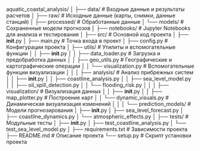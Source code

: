 aquatic_coastal_analysis/
│
├── data/                     # Входные данные и результаты расчетов
│   ├── raw/                  # Исходные данные (карты, снимки, данные станций)
│   ├── processed/            # Обработанные данные
│   └── models/               # Сохраненные модели прогнозов
│
├── notebooks/                # Jupyter Notebooks для анализа и тестирования
│
├── src/                      # Основной код проекта
│   ├── __init__.py
│   ├── main.py               # Точка входа в проект
│   ├── config.py             # Конфигурации проекта
│   ├── utils/                # Утилиты и вспомогательные функции
│   │   ├── __init__.py
│   │   ├── data_loader.py    # Загрузка и предобработка данных
│   │   ├── geo_utils.py      # Географические и картографические операции
│   │   └── visualization.py  # Вспомогательные функции визуализации
│   │
│   ├── analysis/     # Анализ прибрежных систем
│   │   ├── __init__.py
│   │   ├── coastline_analysis.py
│   │   ├── sea_level_model.py
│   │   ├── oil_spill_detection.py
│   │   └── flooding_risk.py
│   │
│   ├── visualization/        # Визуализация данных
│   │   ├── __init__.py
│   │   ├── map_plotter.py    # Построение карт
│   │   └── dynamic_visuals.py # Динамическая визуализация изменений
│   │
│   └── prediction_models/    # Модели прогнозирования
│       ├── __init__.py
│       ├── sea_level_forecast.py
│       ├── coastline_dynamics.py
│       └── atmospheric_effects.py
│
├── tests/                    # Модульные тесты
│   ├── __init__.py
│   ├── test_coastline_analysis.py
│   └── test_sea_level_model.py
│
├── requirements.txt          # Зависимости проекта
├── README.md                 # Описание проекта
└── setup.py                  # Скрипт установки проекта
